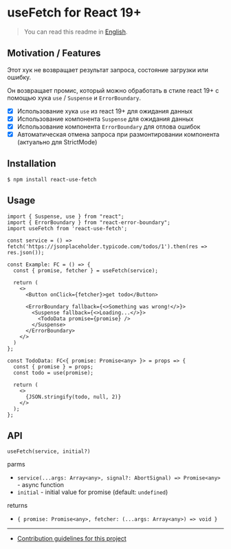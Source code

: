 # useFetch for React 19+

> You can read this readme in [English](./readme.md).

## Motivation / Features
Этот хук не возвращает результат запроса, состояние загрузки или ошибку.

Он возвращает промис, который можно обработать в стиле react 19+ с помощью хука `use` / `Suspense` и `ErrorBoundary`.

- [x] Использование хука `use` из react 19+ для ожидания данных
- [x] Использование компонента `Suspense` для ожидания данных
- [x] Использование компонента `ErrorBoundary` для отлова ошибок
- [x] Автоматическая отмена запроса при размонтировании компонента (актуально для StrictMode)

## Installation

```shell
$ npm install react-use-fetch
```

## Usage

```tsx
import { Suspense, use } from "react";
import { ErrorBoundary } from "react-error-boundary";
import useFetch from 'react-use-fetch';

const service = () => fetch('https://jsonplaceholder.typicode.com/todos/1').then(res => res.json());

const Example: FC = () => {
  const { promise, fetcher } = useFetch(service);

  return (
    <>
      <Button onClick={fetcher}>get todo</Button>

      <ErrorBoundary fallback={<>Something was wrong!</>}>
        <Suspense fallback={<>Loading...</>}>
          <TodoData promise={promise} />
        </Suspense>
      </ErrorBoundary>
    </>
  )
};

const TodoData: FC<{ promise: Promise<any> }> = props => {
  const { promise } = props;
  const todo = use(promise);

  return (
    <>
      {JSON.stringify(todo, null, 2)}
    </>
  );
};
```

## API
`useFetch(service, initial?)`

parms
- `service(...args: Array<any>, signal?: AbortSignal) => Promise<any>` - async function
- `initial` - initial value for promise (default: `undefined`)

returns
- `{ promise: Promise<any>, fetcher: (...args: Array<any>) => void }`

---

- [Contribution guidelines for this project](contributing.md)
